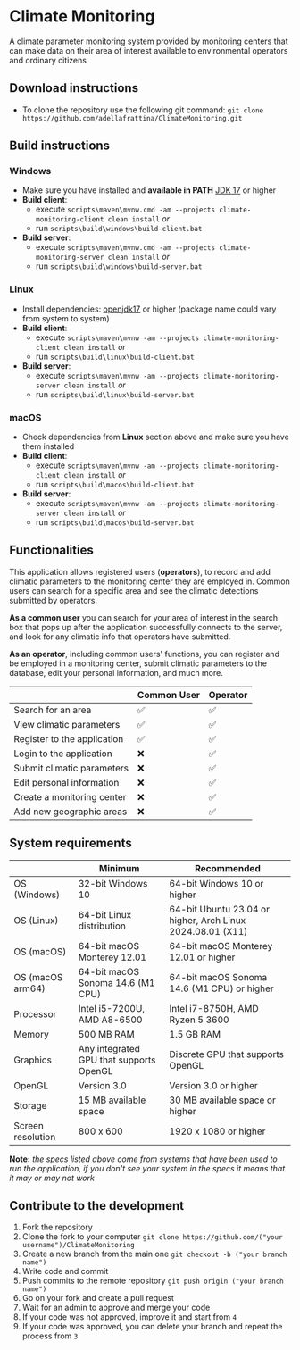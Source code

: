 # Climate Monitoring
A climate parameter monitoring system provided by monitoring centers that can make data on their area of interest available to environmental operators and ordinary citizens

## Download instructions
- To clone the repository use the following git command: `git clone https://github.com/adellafrattina/ClimateMonitoring.git`

## Build instructions
### Windows
- Make sure you have installed and  **available in PATH** [JDK 17](https://www.oracle.com/java/technologies/downloads/#java17) or higher
- **Build client**:
	* execute `scripts\maven\mvnw.cmd -am --projects climate-monitoring-client clean install`
	_or_
	* run `scripts\build\windows\build-client.bat`
- **Build server**:
	* execute `scripts\maven\mvnw.cmd -am --projects climate-monitoring-server clean install`
	_or_
	* run `scripts\build\windows\build-server.bat`
### Linux
- Install dependencies: [openjdk17](https://openjdk.org/install/) or higher (package name could vary from system to system)
- **Build client**:
	* execute `scripts\maven\mvnw -am --projects climate-monitoring-client clean install`
	_or_
	* run `scripts\build\linux\build-client.bat`
- **Build server**:
	* execute `scripts\maven\mvnw -am --projects climate-monitoring-server clean install`
	_or_
	* run `scripts\build\linux\build-server.bat`
### macOS
- Check dependencies from **Linux** section above and make sure you have them installed
- **Build client**:
	* execute `scripts\maven\mvnw -am --projects climate-monitoring-client clean install`
	_or_
	* run `scripts\build\macos\build-client.bat`
- **Build server**:
	* execute `scripts\maven\mvnw -am --projects climate-monitoring-server clean install`
	_or_
	* run `scripts\build\macos\build-server.bat`

## Functionalities
This application allows registered users (**operators**), to record and add climatic parameters to the monitoring center they are employed in.
Common users can search for a specific area and see the climatic detections submitted by operators.

**As a common user** you can search for your area of interest in the search box that pops up after the application successfully connects to the server, and look for any climatic info that operators have submitted.

**As an operator**, including common users' functions, you can register and be employed in a monitoring center, submit climatic parameters to the database, edit your personal information, and much more.

|                |Common User                          |Operator              |
|----------------|-------------------------------|-----------------------------|
|Search for an area|✅            | ✅       |
|View climatic parameters          |✅            |✅            |
|Register to the application          |✅|✅
|Login to the application          |❌|✅
|Submit climatic parameters          |❌|✅
|Edit personal information          |❌|✅
|Create a monitoring center          |❌|✅
|Add new geographic areas          |❌|✅

## System requirements
|                |Minimum                          |Recommended              |
|----------------|-------------------------------|-----------------------------|
|OS (Windows)|32-bit Windows 10            | 64-bit Windows 10 or higher       |
|OS (Linux)          |64-bit Linux distribution            |64-bit Ubuntu 23.04 or higher, Arch Linux 2024.08.01 (X11)            |
|OS (macOS)          |64-bit macOS Monterey 12.01|64-bit macOS Monterey 12.01 or higher
|OS (macOS arm64)          |64-bit macOS Sonoma 14.6 (M1 CPU)|64-bit macOS Sonoma 14.6 (M1 CPU) or higher
|Processor          |Intel i5-7200U, AMD A8-6500|Intel i7-8750H, AMD Ryzen 5 3600
|Memory          |500 MB RAM|1.5 GB RAM
|Graphics          |Any integrated GPU that supports OpenGL|Discrete GPU that supports OpenGL
|OpenGL          |Version 3.0|Version 3.0 or higher
|Storage          |15 MB available space|30 MB available space or higher
|Screen resolution          |800 x 600|1920 x 1080 or higher

**Note:** _the specs listed above come from systems that have been used to run the application, if you don't see your system in the specs it means that it may or may not work_

## Contribute to the development

1. Fork the repository
2. Clone the fork to your computer `git clone https://github.com/("your username")/ClimateMonitoring`
3. Create a new branch from the main one `git checkout -b ("your branch name")`
4. Write code and commit
5. Push commits to the remote repository `git push origin ("your branch name")`
6. Go on your fork and create a pull request
7. Wait for an admin to approve and merge your code
8. If your code was not approved, improve it and start from `4`
9. If your code was approved, you can delete your branch and repeat the process from `3`
